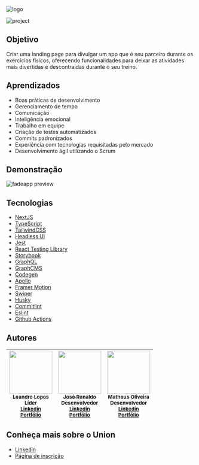 ![logo](https://user-images.githubusercontent.com/78116908/197075464-e0b5d175-8325-42cd-939b-efcf711f91bf.png)

![project](https://user-images.githubusercontent.com/78116908/196817145-5bded60b-8b04-4445-a01d-20768f922fc3.png)

## Objetivo

Criar uma landing page para divulgar um app que é seu parceiro durante os exercícios físicos, oferecendo funcionalidades para deixar as atividades mais divertidas e descontraidas durante o seu treino.

## Aprendizados

- Boas práticas de desenvolvimento
- Gerenciamento de tempo
- Comunicação
- Inteligência emocional
- Trabalho em equipe
- Criação de testes automatizados
- Commits padronizados
- Experiência com tecnologias requisitadas pelo mercado
- Desenvolvimento ágil utilizando o Scrum

## Demonstração
![fadeapp preview](https://user-images.githubusercontent.com/59663666/206880486-98c96e47-8382-42ad-92d7-286fbddf6fbf.gif)

## Tecnologias
- [NextJS](https://nextjs.org/)
- [TypeScript](https://www.typescriptlang.org/)
- [TailwindCSS](https://tailwindcss.com/)
- [Headless UI](https://headlessui.com/)
- [Jest](https://jestjs.io/)
- [React Testing Library](https://testing-library.com/docs/react-testing-library/intro)
- [Storybook](https://storybook.js.org/)
- [GraphQL](https://graphql.org/)
- [GraphCMS](https://hygraph.com/)
- [Codegen](https://www.the-guild.dev/graphql/codegen)
- [Apollo](https://www.apollographql.com/docs/react/)
- [Framer Motion](https://www.framer.com/motion/)
- [Swiper](https://swiperjs.com/)
- [Husky](https://typicode.github.io/husky)
- [Commitlint](https://commitlint.js.org/#/)
- [Eslint](https://eslint.org/)
- [Github Actions](https://github.com/features/actions)

## Autores

| [<img src="https://user-images.githubusercontent.com/78116908/205599594-c9fe3797-033e-4058-90b8-033489548483.png" width=115><br><sub>Leandro Lopes</sub><br>](https://github.com/d3vlopes) <sub>Líder</sub><br> <sub>[Linkedin](https://www.linkedin.com/in/leandroolopes/)</sub><br> <sub>[Portfólio](https://my-portfolio-d3vlopes.vercel.app/)</sub> | [<img src="https://user-images.githubusercontent.com/78116908/205599872-00320902-027b-4d5a-b643-f38e496cf65f.png" width=115><br><sub>José Ronaldo</sub><br>](https://github.com/Dev-JoseRonaldo) <sub>Desenvolvedor</sub><br> <sub>[Linkedin](https://www.linkedin.com/in/devjoseronaldo/)</sub><br> <sub>[Portfólio](https://joseronaldo.netlify.app/)</sub> | [<img src="https://user-images.githubusercontent.com/78116908/205606506-ba8432f5-4d04-4d93-974e-a1d763c6d698.png" width=115><br><sub>Matheus Oliveira</sub><br>](https://github.com/matheusOliv23)<sub>Desenvolvedor</sub><br> <sub>[Linkedin](https://www.linkedin.com/in/matheushenrioliveira/)</sub><br> <sub>[Portfólio](https://matheusoliveira-dev.vercel.app/)</sub> |
| :-----------------------------------------------------------------------------------------------------------------------------------------------------------------------------------------------------------------------------------------------------------------------------------------------------------------------------------------------------: | :-----------------------------------------------------------------------------------------------------------------------------------------------------------------------------------------------------------------------------------------------------------------------------------------------------------------------------------------------------------: | :-------------------------------------------------------------------------------------------------------------------------------------------------------------------------------------------------------------------------------------------------------------------------------------------------------------------------------------------------------------------------: |

## Conheça mais sobre o Union
- [Linkedin](https://www.linkedin.com/company/unionbrasil)
- [Página de inscrição](https://forms.gle/WmAsPFRX3gZYvMzZA)
